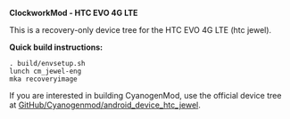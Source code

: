 **ClockworkMod - HTC EVO 4G LTE**

This is a recovery-only device tree for the HTC EVO 4G LTE (htc jewel).

**Quick build instructions:**

    . build/envsetup.sh
    lunch cm_jewel-eng
    mka recoveryimage

If you are interested in building CyanogenMod, use the official device tree at [GitHub/Cyanogenmod/android\_device\_htc\_jewel](https://github.com/cyanogenmod/android_device_htc_jewel).
